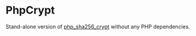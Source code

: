 # PhpCrypt
Stand-alone version of [php_sha256_crypt](https://github.com/php/php-src/blob/master/ext/standard/crypt_sha256.c) without any PHP dependencies.
